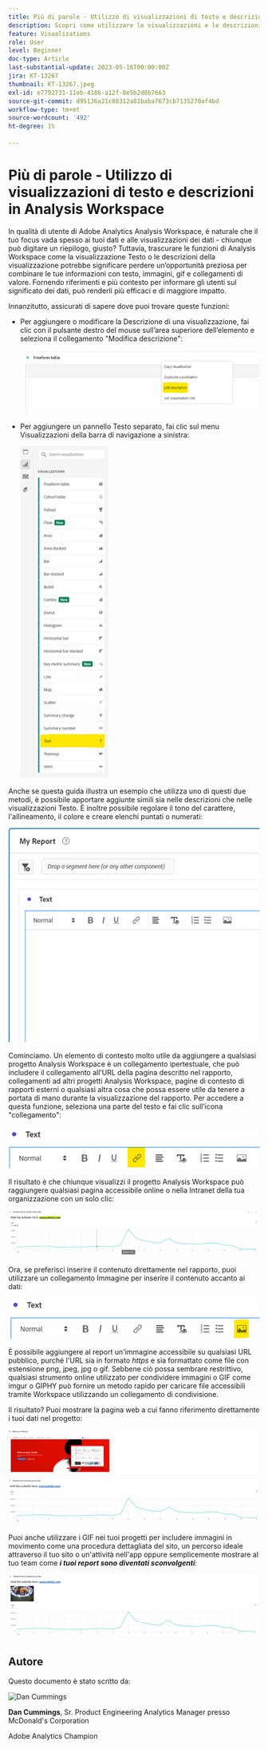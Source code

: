 ```yaml
---
title: Più di parole - Utilizzo di visualizzazioni di testo e descrizioni in Analysis Workspace
description: Scopri come utilizzare le visualizzazioni e le descrizioni di testo nei progetti per creare un’Analysis Workspace più sofisticata per gli utenti finali.
feature: Visualizations
role: User
level: Beginner
doc-type: Article
last-substantial-update: 2023-05-16T00:00:00Z
jira: KT-13267
thumbnail: KT-13267.jpeg
exl-id: e7792731-11eb-4186-a12f-0e5b2d0b7663
source-git-commit: d95136a21c08312a81baba7673cb7135270af4bd
workflow-type: tm+mt
source-wordcount: '492'
ht-degree: 1%

---
```


# Più di parole - Utilizzo di visualizzazioni di testo e descrizioni in Analysis Workspace

In qualità di utente di Adobe Analytics Analysis Workspace, è naturale che il tuo focus vada spesso ai tuoi dati e alle visualizzazioni dei dati - chiunque può digitare un riepilogo, giusto? Tuttavia, trascurare le funzioni di Analysis Workspace come la visualizzazione Testo o le descrizioni della visualizzazione potrebbe significare perdere un’opportunità preziosa per combinare le tue informazioni con testo, immagini, gif e collegamenti di valore. Fornendo riferimenti e più contesto per informare gli utenti sul significato dei dati, può renderli più efficaci e di maggiore impatto.

Innanzitutto, assicurati di sapere dove puoi trovare queste funzioni:

- Per aggiungere o modificare la Descrizione di una visualizzazione, fai clic con il pulsante destro del mouse sull’area superiore dell’elemento e seleziona il collegamento &quot;Modifica descrizione&quot;:

  ![testo 01](assets/t01.png)


- Per aggiungere un pannello Testo separato, fai clic sul menu Visualizzazioni della barra di navigazione a sinistra:

  ![testo 02](assets/t02.png)

Anche se questa guida illustra un esempio che utilizza uno di questi due metodi, è possibile apportare aggiunte simili sia nelle descrizioni che nelle visualizzazioni Testo. È inoltre possibile regolare il tono del carattere, l&#39;allineamento, il colore e creare elenchi puntati o numerati:

![testo 03](assets/t03.png)

Cominciamo. Un elemento di contesto molto utile da aggiungere a qualsiasi progetto Analysis Workspace è un collegamento ipertestuale, che può includere il collegamento all’URL della pagina descritto nel rapporto, collegamenti ad altri progetti Analysis Workspace, pagine di contesto di rapporti esterni o qualsiasi altra cosa che possa essere utile da tenere a portata di mano durante la visualizzazione del rapporto. Per accedere a questa funzione, seleziona una parte del testo e fai clic sull’icona &quot;collegamento&quot;:

![testo 04](assets/t04.png)

Il risultato è che chiunque visualizzi il progetto Analysis Workspace può raggiungere qualsiasi pagina accessibile online o nella Intranet della tua organizzazione con un solo clic:

![testo 05](assets/t05.png)

Ora, se preferisci inserire il contenuto direttamente nel rapporto, puoi utilizzare un collegamento Immagine per inserire il contenuto accanto ai dati:

![testo 06](assets/t06.png)

È possibile aggiungere al report un&#39;immagine accessibile su qualsiasi URL pubblico, purché l&#39;URL sia in formato *https* e sia formattato come file con estensione png, jpeg, jpg o gif. Sebbene ciò possa sembrare restrittivo, qualsiasi strumento online utilizzato per condividere immagini o GIF come imgur o GIPHY può fornire un metodo rapido per caricare file accessibili tramite Workspace utilizzando un collegamento di condivisione.

Il risultato? Puoi mostrare la pagina web a cui fanno riferimento direttamente i tuoi dati nel progetto:

![testo 07](assets/t07.png)

Puoi anche utilizzare i GIF nei tuoi progetti per includere immagini in movimento come una procedura dettagliata del sito, un percorso ideale attraverso il tuo sito o un&#39;attività nell&#39;app oppure semplicemente mostrare al tuo team come ***i tuoi report sono diventati sconvolgenti***:

![testo 08](assets/t08.png)

## Autore

Questo documento è stato scritto da:

![Dan Cummings](assets/text09.png)

**Dan Cummings**, Sr. Product Engineering Analytics Manager presso McDonald&#39;s Corporation

Adobe Analytics Champion
